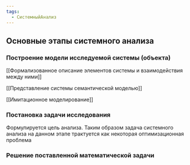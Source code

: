 ```yaml
---
tags:
  - СистемныйАнализ
---
```

## Основные этапы системного анализа 
### Построение модели исследуемой системы (объекта) 

[[Формализованное описание элементов системы и взаимодействия между ними]]

[[Представление системы семантической моделью]]

[[Имитационное моделирование]]
### Постановка задачи исследования 
Формулируется цель анализа. Таким образом задача системного анализа на данном этапе трактуется как некоторая оптимизационная проблема
### Решение поставленной математической задачи